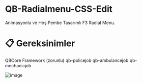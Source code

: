 # QB-Radialmenu-CSS-Edit
Animasyonlu ve Hoş Pembe Tasarımlı F3 Radial Menu. 

# 📋 Gereksinimler
QBCore Framework (zorunlu)
qb-policejob
qb-ambulancejob
qb-mechanicjob

![image](https://r2.fivemanage.com/Gwsw9VXWmyqepK9ZBfTR8/qb-radialmenu.PNG)

